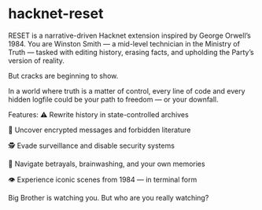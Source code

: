 # hacknet-reset
RESET is a narrative-driven Hacknet extension inspired by George Orwell’s 1984.
You are Winston Smith — a mid-level technician in the Ministry of Truth — tasked with editing history, erasing facts, and upholding the Party’s version of reality.

But cracks are beginning to show.

In a world where truth is a matter of control, every line of code and every hidden logfile could be your path to freedom — or your downfall.

Features:
⚠️ Rewrite history in state-controlled archives

🧠 Uncover encrypted messages and forbidden literature

🕵️ Evade surveillance and disable security systems

🔐 Navigate betrayals, brainwashing, and your own memories

👁 Experience iconic scenes from 1984 — in terminal form

Big Brother is watching you. But who are you really watching?
